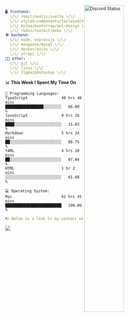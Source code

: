
<a href="https://discord.com/users/279302975371870218" target="_blank">
    <img width="50%" align="right" alt="Discord Status" src="https://lanyard.cnrad.dev/api/279302975371870218?bg=161B22&borderRadius=5px%205px%200%200&hideTimestamp=true&idleMessage=Just%20chillin%27%20at%20the%20moment&animated=true">
</a>

```yaml
🖥️ frontend: 
  \/\/ react/nextjs/svelte \/\/
  \/\/ styled-components/tailwind/mui/
  \/\/ bulma/bootstrap/ant-design \/\/
  \/\/ redux/toolkit/mobx \/\/
🛠 backend: 
  \/\/ node, expressjs \/\/
  \/\/ mongoose/mysql \/\/
  \/\/ docker/axios \/\/
  \/\/ strapi \/\/
👨‍💻 other: 
  \/\/ git \/\/ 
  \/\/ linux \/\/
  \/\/ figma/photoshop \/\/
```
<!--START_SECTION:waka-->
📊 **This Week I Spent My Time On** 

```text
💬 Programming Languages: 
TypeScript               40 hrs 48 mins      █████████████████░░░░░░░░   66.09 % 
JavaScript               9 hrs 16 mins       ████░░░░░░░░░░░░░░░░░░░░░   15.03 % 
Markdown                 5 hrs 24 mins       ██░░░░░░░░░░░░░░░░░░░░░░░   08.75 % 
YAML                     4 hrs 20 mins       ██░░░░░░░░░░░░░░░░░░░░░░░   07.04 % 
HTML                     1 hr 2 mins         ░░░░░░░░░░░░░░░░░░░░░░░░░   01.68 % 

💻 Operating System: 
Mac                      61 hrs 45 mins      █████████████████████████   100.00 % 
```


<!--END_SECTION:waka-->
```yaml
📭 Below is a link to my contact website 
```
<a href="https://mxns.xyz" target="_black"> <img src="https://img.shields.io/badge/website-161B22?style=for-the-badge&logo=About.me&logoColor=white"></img> <a/>
